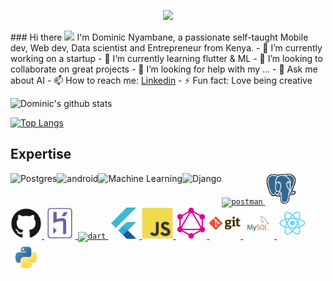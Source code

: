 

<p align="center">
    <img src="https://github-profile-trophy.vercel.app/?username=dom-inic&row=1&column=6&theme=gruvbox&margin-w=15&margin-h=15"/>
</p>
### Hi there <img src="https://media.giphy.com/media/hvRJCLFzcasrR4ia7z/giphy.gif" width="25px"> I'm Dominic Nyambane, a passionate self-taught Mobile dev, Web dev, Data scientist and Entrepreneur from Kenya.
- 🔭 I’m currently working on a startup
- 🌱 I’m currently learning flutter & ML
- 👯 I’m looking to collaborate on great projects
- 🤔 I’m looking for help with my ...
- 💬 Ask me about AI
- 📫 How to reach me: <a href="https://www.linkedin.com/in/dominic-nyambane-8898b71b8/"> Linkedin</a>
- ⚡ Fun fact: Love being creative

<!-- ![](https://komarev.com/ghpvc/?username=dom-inic&color=green) -->

![Dominic's github stats](https://github-readme-stats.vercel.app/api?username=dom-inic&theme=merko&layout=compact&count_private=true&show_icons=true)


[![Top Langs](https://github-readme-stats.vercel.app/api/top-langs/?username=dom-inic&layout=compact&theme=merko&langs_count=10)](https://github.com/dom-inic/github-readme-stats)


## Expertise 
<img align="left" alt="Postgres" src="https://img.shields.io/badge/postgres-%23316192.svg?&style=for-the-badge&logo=postgresql&logoColor=white" />
<img align="left" alt="android" src="https://img.shields.io/badge/Android-3DDC84?logo=android&logoColor=white&style=for-the-badge" />
<img align="left" alt="Machine Learning" src="https://img.shields.io/badge/Machine%20Learning-ML-violet" />
<img align="left" alt="Django" src="https://img.shields.io/badge/Django-DJ-green" />
    <a href="https://postman.com" target="_blank"> 
        <code><img src="https://www.vectorlogo.zone/logos/getpostman/getpostman-icon.svg"" alt="postman" width="50" height="50"/></code> 
    </a> 
                <a href="https://www.postgresql.org/" target="_blank"> 
        <code><img src="https://raw.githubusercontent.com/devicons/devicon/2809b567852a4648062a2d3e7c1c531367458c0b/icons/postgresql/postgresql-original.svg" alt="PostgreSQL" width="50" height="50"/></code> 
    </a> 
                <a href="https://github.com/" target="_blank"> 
        <code><img src="https://raw.githubusercontent.com/devicons/devicon/2809b567852a4648062a2d3e7c1c531367458c0b/icons/github/github-original.svg" alt="github" width="50" height="50"/></code> 
    </a> 
    <a href="https://www.heroku.com/" target="_blank"> 
        <code><img src="https://raw.githubusercontent.com/devicons/devicon/2809b567852a4648062a2d3e7c1c531367458c0b/icons/heroku/heroku-original.svg" alt="heroku" width="50" height="50"/></code> 
    </a> 
                <a href="https://dart.dev/" target="_blank"> 
        <code><img src="https://www.fluttericon.com/logo_dart_192px.svg" alt="dart" width="50" height="50"/></code> 
    </a>
    <a href="https://flutter.dev/" target="_blank"> 
        <code><img src="https://raw.githubusercontent.com/devicons/devicon/2809b567852a4648062a2d3e7c1c531367458c0b/icons/flutter/flutter-original.svg" alt="flutter" width="50" height="50"/></code> 
    </a>
                <a href="https://www.javascript.com/" target="_blank"> 
        <code><img src="https://raw.githubusercontent.com/devicons/devicon/2809b567852a4648062a2d3e7c1c531367458c0b/icons/javascript/javascript-original.svg" alt="JavaScript" width="50" height="50"/></code> 
            <code><img height="50" src="https://raw.githubusercontent.com/github/explore/5c058a388828bb5fde0bcafd4bc867b5bb3f26f3/topics/graphql/graphql.png"></code>
            <code><img height="50" src="https://raw.githubusercontent.com/github/explore/80688e429a7d4ef2fca1e82350fe8e3517d3494d/topics/git/git.png"></code>
            <code><img height="50" src="https://raw.githubusercontent.com/github/explore/80688e429a7d4ef2fca1e82350fe8e3517d3494d/topics/mysql/mysql.png"></code>
            <code><img height="50" src="https://raw.githubusercontent.com/github/explore/80688e429a7d4ef2fca1e82350fe8e3517d3494d/topics/react/react.png"></code>
            <code><img height="50" src="https://raw.githubusercontent.com/github/explore/80688e429a7d4ef2fca1e82350fe8e3517d3494d/topics/python/python.png"></code>
    </a> 

<br>
<br>
